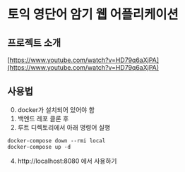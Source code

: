 # 토익 영단어 암기 웹 어플리케이션
## 프로젝트 소개
[https://www.youtube.com/watch?v=HD79q6aXjPA](https://www.youtube.com/watch?v=HD79q6aXjPA)
## 사용법
0. docker가 설치되어 있어야 함
1. 백엔드 레포 클론 후
3. 루트 디렉토리에서 아래 명령어 실행
```
docker-compose down --rmi local
docker-compose up -d
```
4. http://localhost:8080 에서 사용하기
